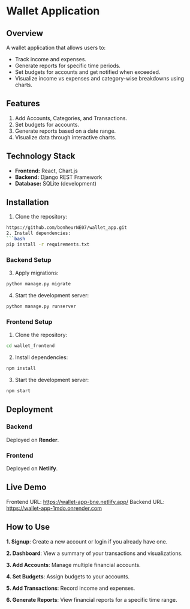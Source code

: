 # Wallet Application

## Overview
A wallet application that allows users to:
- Track income and expenses.
- Generate reports for specific time periods.
- Set budgets for accounts and get notified when exceeded.
- Visualize income vs expenses and category-wise breakdowns using charts.

## Features
1. Add Accounts, Categories, and Transactions.
2. Set budgets for accounts.
3. Generate reports based on a date range.
4. Visualize data through interactive charts.

## Technology Stack
- **Frontend:** React, Chart.js
- **Backend:** Django REST Framework
- **Database:** SQLite (development)

## Installation
1. Clone the repository:
```bash
https://github.com/bonheurNE07/wallet_app.git
2. Install dependencies:
```bash
pip install -r requirements.txt
```
### Backend Setup
3. Apply migrations:
```bash
python manage.py migrate
```
4. Start the development server:
```bash
python manage.py runserver
```
### Frontend Setup

1. Clone the repository:
```bash
cd wallet_frontend
```
2. Install dependencies:
```bash
npm install
```
3. Start the development server:
```bash
npm start
```

## Deployment
### Backend
Deployed on **Render**.

### Frontend
Deployed on **Netlify**.

## Live Demo

Frontend URL: https://wallet-app-bne.netlify.app/
Backend URL: https://wallet-app-1mdo.onrender.com

## How to Use
   **1. Signup**: Create a new account or login if you already have one.
   
   **2. Dashboard**: View a summary of your transactions and visualizations.
   
   **3. Add Accounts**: Manage multiple financial accounts.
   
   **4. Set Budgets**: Assign budgets to your accounts.
   
   **5. Add Transactions**: Record income and expenses.
   
   **6. Generate Reports**: View financial reports for a specific time range.

